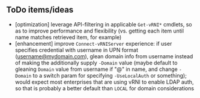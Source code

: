 ## ToDo items/ideas

- \[optimization] leverage API-filtering in applicable `Get-vRNI*` cmdlets, so as to improve performance and flexibility (vs. getting each item until name matches retrieved item, for example)
- \[enhancement] improve `Connect-vRNIServer` experience:  if user specifies credential with username in UPN format (username@mydomain.com), glean domain info from username instead of making the additionally supply `-Domain` value (maybe default to gleaning `Domain` value from username if "@" in name, and change `-Domain` to a switch param for specifying `-UseLocalAuth` or something); would expect most enterprises that are using vRNI to enable LDAP auth, so that is probably a better default than `LOCAL` for domain considerations
